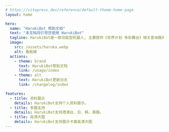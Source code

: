 ```yaml
---
# https://vitepress.dev/reference/default-theme-home-page
layout: home

hero:
  name: "HarukiBot 帮助文档"
  text: "本文档将引导您使用 HarukiBot"
  tagline: HarukiBot是一款功能型机器人, 主要提供《世界计划 多彩舞台》相关查询服务。
  image:
    src: /assets/haruka.webp
    alt: 看板娘
  actions:
    - theme: brand
      text: HarukiBot帮助文档
      link: /usage/index
    - theme: alt
      text: HarukiBot更新日志
      link: /changelog/index

features:
  - title: 资料展示
    details: HarukiBot支持个人资料展示。
  - title: 多服支持
    details: HarukiBot支持港澳台、日、韩、美服。
  - title: 高清大图
    details: HarukiBot支持展示卡面高清大图
---
```


